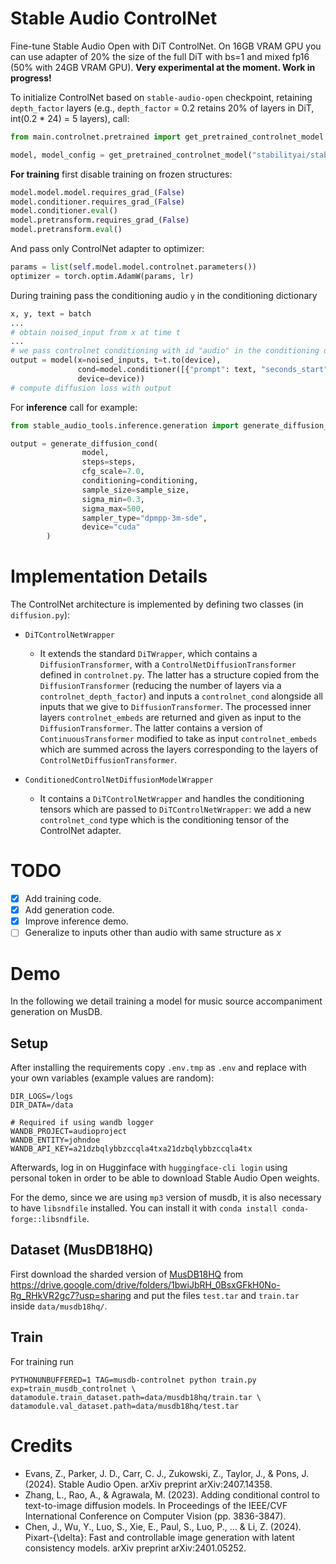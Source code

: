 # Stable Audio ControlNet

Fine-tune Stable Audio Open with DiT ControlNet. On 16GB VRAM GPU you can use adapter of 20% the size of the full DiT with bs=1
and mixed fp16 (50% with 24GB VRAM GPU). **Very experimental at the moment. Work in progress!**

To initialize ControlNet based on `stable-audio-open` checkpoint, retaining `depth_factor` layers (e.g., `depth_factor` = 0.2 retains 20% of layers
in DiT, int(0.2 * 24) = 5 layers), call:

```python
from main.controlnet.pretrained import get_pretrained_controlnet_model

model, model_config = get_pretrained_controlnet_model("stabilityai/stable-audio-open-1.0", depth_factor=0.2)
```

**For training** first disable training on frozen structures:

```python
model.model.model.requires_grad_(False)
model.conditioner.requires_grad_(False)
model.conditioner.eval()
model.pretransform.requires_grad_(False)
model.pretransform.eval()
```
And pass only ControlNet adapter to optimizer:

```python
params = list(self.model.model.controlnet.parameters())
optimizer = torch.optim.AdamW(params, lr)
```

During training pass the conditioning audio `y` in the conditioning dictionary 

```python
x, y, text = batch
...
# obtain noised_input from x at time t
...
# we pass controlnet conditioning with id "audio" in the conditioning dictionary
output = model(x=noised_inputs, t=t.to(device),
               cond=model.conditioner([{"prompt": text, "seconds_start": 0, "seconds_total": 47.0, "audio": y}],
               device=device))
# compute diffusion loss with output
```

For **inference** call for example:
```python
from stable_audio_tools.inference.generation import generate_diffusion_cond

output = generate_diffusion_cond(
                model,
                steps=steps,
                cfg_scale=7.0,
                conditioning=conditioning,
                sample_size=sample_size,
                sigma_min=0.3,
                sigma_max=500,
                sampler_type="dpmpp-3m-sde",
                device="cuda"
        )
```


# Implementation Details

The ControlNet architecture is implemented by defining two classes (in `diffusion.py`):

- `DiTControlNetWrapper`
  - It extends the standard `DiTWrapper`, which contains a `DiffusionTransformer`, with a `ControlNetDiffusionTransformer` 
    defined in `controlnet.py`. The latter has a structure copied from the `DiffusionTransformer` (reducing the number of 
    layers via a `controlnet_depth_factor`) and inputs a `controlnet_cond` alongside all inputs that we give to `DiffusionTransformer`. 
    The processed inner layers `controlnet_embeds` are returned and given as input to the `DiffusionTransformer`. The latter contains a version 
    of `ContinuousTransformer` modified to take as input `controlnet_embeds` which are summed across the layers corresponding 
    to the layers of `ControlNetDiffusionTransformer`.

- `ConditionedControlNetDiffusionModelWrapper`
  - It contains a `DiTControlNetWrapper` and handles the conditioning tensors which are passed to `DiTControlNetWrapper`:
    we add a new `controlnet_cond` type which is the conditioning tensor of the ControlNet adapter.

# TODO
- [x] Add training code.
- [x] Add generation code.
- [x] Improve inference demo.
- [ ] Generalize to inputs other than audio with same structure as $x$

#  Demo 
In the following we detail training a model for music source accompaniment generation on MusDB.

## Setup
After installing the requirements copy `.env.tmp` as `.env` and replace with your own variables (example values are random):

```
DIR_LOGS=/logs
DIR_DATA=/data

# Required if using wandb logger
WANDB_PROJECT=audioproject
WANDB_ENTITY=johndoe
WANDB_API_KEY=a21dzbqlybbzccqla4txa21dzbqlybbzccqla4tx
```

Afterwards, log in on Hugginface with `huggingface-cli login` using personal token in order to be able to download
Stable Audio Open weights.

For the demo, since we are using `mp3` version of musdb, it is also necessary to have `libsndfile` installed. You can install it with `conda install conda-forge::libsndfile`.

## Dataset (MusDB18HQ)

First download the sharded version of [MusDB18HQ](https://sigsep.github.io/datasets/musdb.html#musdb18-compressed-stems) from https://drive.google.com/drive/folders/1bwiJbRH_0BsxGFkH0No-Rg_RHkVR2gc7?usp=sharing
and put the files `test.tar` and `train.tar` inside `data/musdb18hq/`.

## Train

For training run
```
PYTHONUNBUFFERED=1 TAG=musdb-controlnet python train.py exp=train_musdb_controlnet \
datamodule.train_dataset.path=data/musdb18hq/train.tar \ 
datamodule.val_dataset.path=data/musdb18hq/test.tar
```

# Credits

- Evans, Z., Parker, J. D., Carr, C. J., Zukowski, Z., Taylor, J., & Pons, J. (2024). Stable Audio Open. arXiv preprint arXiv:2407.14358.
- Zhang, L., Rao, A., & Agrawala, M. (2023). Adding conditional control to text-to-image diffusion models. In Proceedings of the IEEE/CVF International Conference on Computer Vision (pp. 3836-3847).
- Chen, J., Wu, Y., Luo, S., Xie, E., Paul, S., Luo, P., ... & Li, Z. (2024). Pixart-{\delta}: Fast and controllable image generation with latent consistency models. arXiv preprint arXiv:2401.05252.
